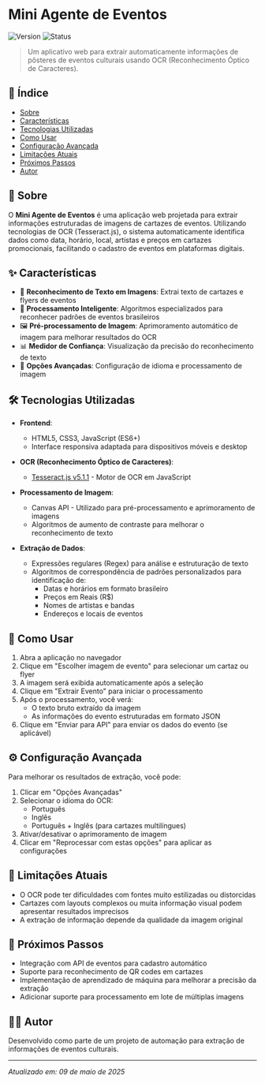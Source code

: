 # Mini Agente de Eventos

![Version](https://img.shields.io/badge/version-1.0.0-blue.svg)
![Status](https://img.shields.io/badge/status-active-success.svg)

> Um aplicativo web para extrair automaticamente informações de pôsteres de eventos culturais usando OCR (Reconhecimento Óptico de Caracteres).

## 📝 Índice

- [Sobre](#sobre)
- [Características](#características)
- [Tecnologias Utilizadas](#tecnologias)
- [Como Usar](#como-usar)
- [Configuração Avançada](#configuração-avançada)
- [Limitações Atuais](#limitações)
- [Próximos Passos](#próximos-passos)
- [Autor](#autor)

## 🧐 Sobre <a name="sobre"></a>

O **Mini Agente de Eventos** é uma aplicação web projetada para extrair informações estruturadas de imagens de cartazes de eventos. Utilizando tecnologias de OCR (Tesseract.js), o sistema automaticamente identifica dados como data, horário, local, artistas e preços em cartazes promocionais, facilitando o cadastro de eventos em plataformas digitais.

## ✨ Características <a name="características"></a>

- 📸 **Reconhecimento de Texto em Imagens**: Extrai texto de cartazes e flyers de eventos
- 🧠 **Processamento Inteligente**: Algoritmos especializados para reconhecer padrões de eventos brasileiros
- 🖼️ **Pré-processamento de Imagem**: Aprimoramento automático de imagem para melhorar resultados do OCR
- 📊 **Medidor de Confiança**: Visualização da precisão do reconhecimento de texto
- 🔧 **Opções Avançadas**: Configuração de idioma e processamento de imagem

## 🛠️ Tecnologias Utilizadas <a name="tecnologias"></a>

- **Frontend**:
  - HTML5, CSS3, JavaScript (ES6+)
  - Interface responsiva adaptada para dispositivos móveis e desktop

- **OCR (Reconhecimento Óptico de Caracteres)**:
  - [Tesseract.js v5.1.1](https://github.com/naptha/tesseract.js) - Motor de OCR em JavaScript

- **Processamento de Imagem**:
  - Canvas API - Utilizado para pré-processamento e aprimoramento de imagens
  - Algoritmos de aumento de contraste para melhorar o reconhecimento de texto

- **Extração de Dados**:
  - Expressões regulares (Regex) para análise e estruturação de texto
  - Algoritmos de correspondência de padrões personalizados para identificação de:
    - Datas e horários em formato brasileiro
    - Preços em Reais (R$)
    - Nomes de artistas e bandas
    - Endereços e locais de eventos

## 🏁 Como Usar <a name="como-usar"></a>

1. Abra a aplicação no navegador
2. Clique em "Escolher imagem de evento" para selecionar um cartaz ou flyer
3. A imagem será exibida automaticamente após a seleção
4. Clique em "Extrair Evento" para iniciar o processamento
5. Após o processamento, você verá:
   - O texto bruto extraído da imagem
   - As informações do evento estruturadas em formato JSON
6. Clique em "Enviar para API" para enviar os dados do evento (se aplicável)

## ⚙️ Configuração Avançada <a name="configuração-avançada"></a>

Para melhorar os resultados de extração, você pode:

1. Clicar em "Opções Avançadas"
2. Selecionar o idioma do OCR:
   - Português
   - Inglês
   - Português + Inglês (para cartazes multilíngues)
3. Ativar/desativar o aprimoramento de imagem
4. Clicar em "Reprocessar com estas opções" para aplicar as configurações

## 🚧 Limitações Atuais <a name="limitações"></a>

- O OCR pode ter dificuldades com fontes muito estilizadas ou distorcidas
- Cartazes com layouts complexos ou muita informação visual podem apresentar resultados imprecisos
- A extração de informação depende da qualidade da imagem original

## 🚀 Próximos Passos <a name="próximos-passos"></a>

- Integração com API de eventos para cadastro automático
- Suporte para reconhecimento de QR codes em cartazes
- Implementação de aprendizado de máquina para melhorar a precisão da extração
- Adicionar suporte para processamento em lote de múltiplas imagens

## 👨‍💻 Autor <a name="autor"></a>

Desenvolvido como parte de um projeto de automação para extração de informações de eventos culturais.

---

*Atualizado em: 09 de maio de 2025*